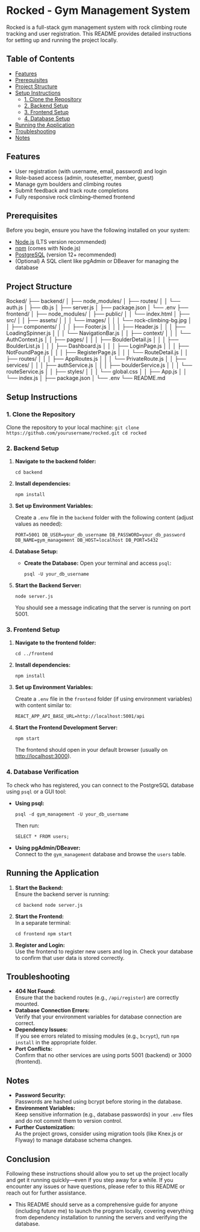 # Rocked - Gym Management System

Rocked is a full-stack gym management system with rock climbing route tracking and user registration. This README provides detailed instructions for setting up and running the project locally.

## Table of Contents

- [Features](#features)
- [Prerequisites](#prerequisites)
- [Project Structure](#project-structure)
- [Setup Instructions](#setup-instructions)
  - [1. Clone the Repository](#1-clone-the-repository)
  - [2. Backend Setup](#2-backend-setup)
  - [3. Frontend Setup](#3-frontend-setup)
  - [4. Database Setup](#4-database-setup)
- [Running the Application](#running-the-application)
- [Troubleshooting](#troubleshooting)
- [Notes](#notes)

## Features

- User registration (with username, email, password) and login
- Role-based access (admin, routesetter, member, guest)
- Manage gym boulders and climbing routes
- Submit feedback and track route completions
- Fully responsive rock climbing–themed frontend

## Prerequisites

Before you begin, ensure you have the following installed on your system:

- [Node.js](https://nodejs.org/) (LTS version recommended)
- [npm](https://www.npmjs.com/) (comes with Node.js)
- [PostgreSQL](https://www.postgresql.org/) (version 12+ recommended)
- (Optional) A SQL client like pgAdmin or DBeaver for managing the database

## Project Structure

Rocked/
├── backend/
│   ├── node_modules/
│   ├── routes/
│   │   └── auth.js
│   ├── db.js
│   ├── server.js
│   ├── package.json
│   └── .env
├── frontend/
│   ├── node_modules/
│   ├── public/
│   │   └── index.html
│   ├── src/
│   │   ├── assets/
│   │   │   └── images/
│   │   │       └── rock-climbing-bg.jpg
│   │   ├── components/
│   │   │   ├── Footer.js
│   │   │   ├── Header.js
│   │   │   ├── LoadingSpinner.js
│   │   │   └── NavigationBar.js
│   │   ├── context/
│   │   │   └── AuthContext.js
│   │   ├── pages/
│   │   │   ├── BoulderDetail.js
│   │   │   ├── BoulderList.js
│   │   │   ├── Dashboard.js
│   │   │   ├── LoginPage.js
│   │   │   ├── NotFoundPage.js
│   │   │   ├── RegisterPage.js
│   │   │   └── RouteDetail.js
│   │   ├── routes/
│   │   │   ├── AppRoutes.js
│   │   │   └── PrivateRoute.js
│   │   ├── services/
│   │   │   ├── authService.js
│   │   │   ├── boulderService.js
│   │   │   └── routeService.js
│   │   ├── styles/
│   │   │   └── global.css
│   │   ├── App.js
│   │   └── index.js
│   ├── package.json
│   └── .env
└── README.md

## Setup Instructions 

### 1. Clone the Repository  
Clone the repository to your local machine: 
`git clone https://github.com/yourusername/rocked.git cd rocked`

### 2. Backend Setup

1. **Navigate to the backend folder:**
    
    `cd backend`
    
2. **Install dependencies:**
    
    `npm install`
    
3. **Set up Environment Variables:**
    
    Create a `.env` file in the `backend` folder with the following content (adjust values as needed):

    `PORT=5001 DB_USER=your_db_username DB_PASSWORD=your_db_password DB_NAME=gym_management DB_HOST=localhost DB_PORT=5432`
    
4. **Database Setup:**
    
    - **Create the Database:** Open your terminal and access `psql`:
        
        `psql -U your_db_username`
        
5. **Start the Backend Server:**
    
    `node server.js`
    
    You should see a message indicating that the server is running on port 5001.
    

### 3. Frontend Setup

1. **Navigate to the frontend folder:**

    `cd ../frontend`
    
2. **Install dependencies:**

    `npm install`
    
3. **Set up Environment Variables:**
    
    Create a `.env` file in the `frontend` folder (if using environment variables) with content similar to:
    
    `REACT_APP_API_BASE_URL=http://localhost:5001/api`
    
4. **Start the Frontend Development Server:**

    
    `npm start`
    
    The frontend should open in your default browser (usually on [http://localhost:3000](http://localhost:3000)).
    

### 4. Database Verification

To check who has registered, you can connect to the PostgreSQL database using `psql` or a GUI tool:

- **Using psql:**
    
    `psql -d gym_management -U your_db_username`
    
    Then run:
    
    `SELECT * FROM users;`
    
- **Using pgAdmin/DBeaver:**  
    Connect to the `gym_management` database and browse the `users` table.
    

## Running the Application

1. **Start the Backend:**  
    Ensure the backend server is running:
    
    `cd backend node server.js`
    
2. **Start the Frontend:**  
    In a separate terminal:
    
    `cd frontend npm start`
    
3. **Register and Login:**  
    Use the frontend to register new users and log in. Check your database to confirm that user data is stored correctly.
    

## Troubleshooting

- **404 Not Found:**  
    Ensure that the backend routes (e.g., `/api/register`) are correctly mounted.
- **Database Connection Errors:**  
    Verify that your environment variables for database connection are correct.
- **Dependency Issues:**  
    If you see errors related to missing modules (e.g., `bcrypt`), run `npm install` in the appropriate folder.
- **Port Conflicts:**  
    Confirm that no other services are using ports 5001 (backend) or 3000 (frontend).

## Notes

- **Password Security:**  
    Passwords are hashed using bcrypt before storing in the database.
- **Environment Variables:**  
    Keep sensitive information (e.g., database passwords) in your `.env` files and do not commit them to version control.
- **Further Customization:**  
    As the project grows, consider using migration tools (like Knex.js or Flyway) to manage database schema changes.

## Conclusion

Following these instructions should allow you to set up the project locally and get it running quickly—even if you step away for a while. If you encounter any issues or have questions, please refer to this README or reach out for further assistance.


- This README should serve as a comprehensive guide for anyone (including future me) to launch the program locally, covering everything from dependency installation to running the servers and verifying the database.
